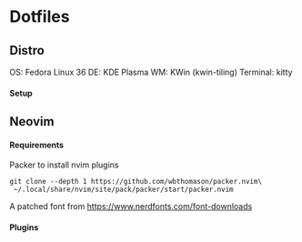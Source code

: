 # Dotfiles

## Distro

OS: Fedora Linux 36
DE: KDE Plasma
WM: KWin (kwin-tiling)
Terminal: kitty

#### Setup

## Neovim

#### Requirements

Packer to install nvim plugins
```
git clone --depth 1 https://github.com/wbthomason/packer.nvim\
 ~/.local/share/nvim/site/pack/packer/start/packer.nvim
```

A patched font from https://www.nerdfonts.com/font-downloads

#### Plugins
